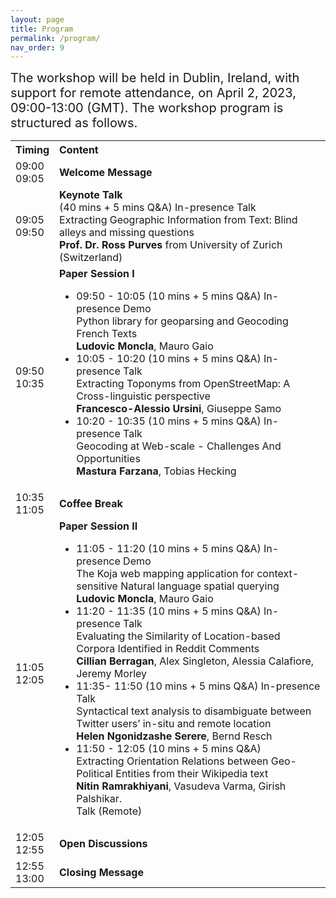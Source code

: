 ```yaml
---
layout: page
title: Program
permalink: /program/
nav_order: 9
---
```

<span style="font-size:20px;"> 
The workshop will be held in Dublin, Ireland, with support for remote attendance, on April 2, 2023, 09:00-13:00 (GMT). The workshop program is structured as follows.</span> 

<table>
  <tbody>
    <tr>
      <th>Timing</th>
      <th align="left">Content</th>
    </tr>
    <tr>
      <td>09:00<br>09:05</td>
      <td align="left"><strong>Welcome Message</strong></td>
    </tr>
    <tr>
      <td>09:05<br>09:50</td>
      <td align="left"><strong>Keynote Talk</strong>
               <br>  (40 mins + 5 mins Q&A) In-presence Talk
               <br>  Extracting Geographic Information from Text: Blind alleys and missing questions
         <br> <strong>Prof. Dr. Ross Purves</strong> from University of Zurich (Switzerland)</td>
    </tr>
    <tr>
      <td>09:50<br>10:35</td>
      <td align="left"><strong>Paper Session I</strong>
        <ul> 
          <li> 09:50 - 10:05 (10 mins + 5 mins Q&A) In-presence Demo
              <br> Python library for geoparsing and Geocoding French Texts 
              <br><strong>Ludovic Moncla</strong>, Mauro Gaio 
          </li> 
          <li> 10:05 - 10:20 (10 mins + 5 mins Q&A) In-presence Talk
              <br>Extracting Toponyms from OpenStreetMap: A Cross-linguistic perspective 
              <br><strong>Francesco-Alessio Ursini</strong>, Giuseppe Samo 
          </li> 
          <li> 10:20 - 10:35 (10 mins + 5 mins Q&A) In-presence Talk
              <br> Geocoding at Web-scale - Challenges And Opportunities
              <br><strong>Mastura Farzana</strong>, Tobias Hecking 
          </li> 
         </ul>  
         </td>
    </tr>
    <tr>
      <td> 10:35<br>11:05</td>
      <td align="left"><strong>Coffee Break</strong></td>
    </tr>
    <tr>
      <td>11:05<br>12:05</td>
      <td align="left"><strong>Paper Session II</strong>
        <ul> 
          <li> 11:05 - 11:20 (10 mins + 5 mins Q&A) In-presence Demo
              <br> The Koja web mapping application for context-sensitive Natural language spatial querying
              <br><strong>Ludovic Moncla</strong>, Mauro Gaio 
          </li> 
          <li> 11:20 - 11:35 (10 mins + 5 mins Q&A) In-presence Talk
              <br>Evaluating the Similarity of Location-based Corpora Identified in Reddit Comments  
              <br><strong>Cillian Berragan</strong>, Alex Singleton, Alessia Calafiore, Jeremy Morley
          </li> 
          <li> 11:35- 11:50 (10 mins + 5 mins Q&A) In-presence Talk
              <br> Syntactical text analysis to disambiguate between Twitter users’ in-situ and remote location
              <br><strong>Helen Ngonidzashe Serere</strong>, Bernd Resch 
          </li> 
              <li> 11:50 - 12:05 (10 mins + 5 mins Q&A)
              <br> Extracting Orientation Relations between Geo-Political Entities from their Wikipedia text
              <br><strong>Nitin Ramrakhiyani</strong>, Vasudeva Varma, Girish Palshikar. 
                <br>  Talk (Remote)
          </li> 
         </ul>  
         </td>
    </tr>
    <tr>
      <td> 12:05<br>12:55</td>
      <td align="left"><strong>Open Discussions</strong></td>
    </tr>
    <tr>
      <td> 12:55<br>13:00</td>
      <td align="left"><strong>Closing Message</strong></td>
    </tr>
  </tbody>
</table>
